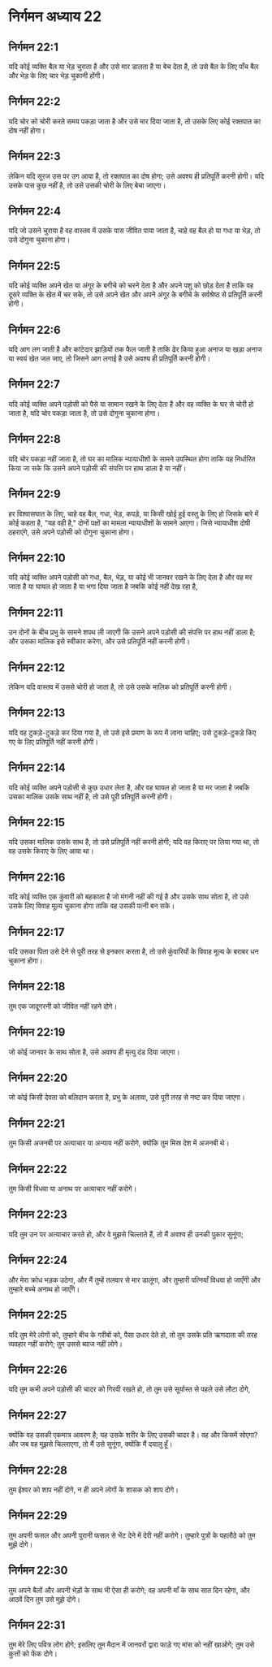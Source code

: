 # निर्गमन अध्याय 22

## निर्गमन 22:1

यदि कोई व्यक्ति बैल या भेड़ चुराता है और उसे मार डालता है या बेच देता है, तो उसे बैल के लिए पाँच बैल और भेड़ के लिए चार भेड़ चुकानी होंगी।

## निर्गमन 22:2

यदि चोर को चोरी करते समय पकड़ा जाता है और उसे मार दिया जाता है, तो उसके लिए कोई रक्तपात का दोष नहीं होगा।

## निर्गमन 22:3

लेकिन यदि सूरज उस पर उग आया है, तो रक्तपात का दोष होगा; उसे अवश्य ही प्रतिपूर्ति करनी होगी। यदि उसके पास कुछ नहीं है, तो उसे उसकी चोरी के लिए बेचा जाएगा।

## निर्गमन 22:4

यदि जो उसने चुराया है वह वास्तव में उसके पास जीवित पाया जाता है, चाहे वह बैल हो या गधा या भेड़, तो उसे दोगुना चुकाना होगा।

## निर्गमन 22:5

यदि कोई व्यक्ति अपने खेत या अंगूर के बगीचे को चरने देता है और अपने पशु को छोड़ देता है ताकि वह दूसरे व्यक्ति के खेत में चर सके, तो उसे अपने खेत और अपने अंगूर के बगीचे के सर्वश्रेष्ठ से प्रतिपूर्ति करनी होगी।

## निर्गमन 22:6

यदि आग लग जाती है और कांटेदार झाड़ियों तक फैल जाती है ताकि ढेर किया हुआ अनाज या खड़ा अनाज या स्वयं खेत जल जाए, तो जिसने आग लगाई है उसे अवश्य ही प्रतिपूर्ति करनी होगी।

## निर्गमन 22:7

यदि कोई व्यक्ति अपने पड़ोसी को पैसे या सामान रखने के लिए देता है और वह व्यक्ति के घर से चोरी हो जाता है, यदि चोर पकड़ा जाता है, तो उसे दोगुना चुकाना होगा।

## निर्गमन 22:8

यदि चोर पकड़ा नहीं जाता है, तो घर का मालिक न्यायाधीशों के सामने उपस्थित होगा ताकि यह निर्धारित किया जा सके कि उसने अपने पड़ोसी की संपत्ति पर हाथ डाला है या नहीं।

## निर्गमन 22:9

हर विश्वासघात के लिए, चाहे वह बैल, गधा, भेड़, कपड़े, या किसी खोई हुई वस्तु के लिए हो जिसके बारे में कोई कहता है, "यह वही है," दोनों पक्षों का मामला न्यायाधीशों के सामने आएगा। जिसे न्यायाधीश दोषी ठहराएंगे, उसे अपने पड़ोसी को दोगुना चुकाना होगा।

## निर्गमन 22:10

यदि कोई व्यक्ति अपने पड़ोसी को गधा, बैल, भेड़, या कोई भी जानवर रखने के लिए देता है और वह मर जाता है या घायल हो जाता है या भगा दिया जाता है जबकि कोई नहीं देख रहा है,

## निर्गमन 22:11

उन दोनों के बीच प्रभु के सामने शपथ ली जाएगी कि उसने अपने पड़ोसी की संपत्ति पर हाथ नहीं डाला है; और उसका मालिक इसे स्वीकार करेगा, और उसे प्रतिपूर्ति नहीं करनी होगी।

## निर्गमन 22:12

लेकिन यदि वास्तव में उससे चोरी हो जाता है, तो उसे उसके मालिक को प्रतिपूर्ति करनी होगी।

## निर्गमन 22:13

यदि वह टुकड़े-टुकड़े कर दिया गया है, तो उसे इसे प्रमाण के रूप में लाना चाहिए; उसे टुकड़े-टुकड़े किए गए के लिए प्रतिपूर्ति नहीं करनी होगी।

## निर्गमन 22:14

यदि कोई व्यक्ति अपने पड़ोसी से कुछ उधार लेता है, और वह घायल हो जाता है या मर जाता है जबकि उसका मालिक उसके साथ नहीं है, तो उसे पूरी प्रतिपूर्ति करनी होगी।

## निर्गमन 22:15

यदि उसका मालिक उसके साथ है, तो उसे प्रतिपूर्ति नहीं करनी होगी; यदि वह किराए पर लिया गया था, तो वह उसके किराए के लिए आया था।

## निर्गमन 22:16

यदि कोई व्यक्ति एक कुंवारी को बहकाता है जो मंगनी नहीं की गई है और उसके साथ सोता है, तो उसे उसके लिए विवाह मूल्य चुकाना होगा ताकि वह उसकी पत्नी बन सके।

## निर्गमन 22:17

यदि उसका पिता उसे देने से पूरी तरह से इनकार करता है, तो उसे कुंवारियों के विवाह मूल्य के बराबर धन चुकाना होगा।

## निर्गमन 22:18

तुम एक जादूगरनी को जीवित नहीं रहने दोगे।

## निर्गमन 22:19

जो कोई जानवर के साथ सोता है, उसे अवश्य ही मृत्यु दंड दिया जाएगा।

## निर्गमन 22:20

जो कोई किसी देवता को बलिदान करता है, प्रभु के अलावा, उसे पूरी तरह से नष्ट कर दिया जाएगा।

## निर्गमन 22:21

तुम किसी अजनबी पर अत्याचार या अन्याय नहीं करोगे, क्योंकि तुम मिस्र देश में अजनबी थे।

## निर्गमन 22:22

तुम किसी विधवा या अनाथ पर अत्याचार नहीं करोगे।

## निर्गमन 22:23

यदि तुम उन पर अत्याचार करते हो, और वे मुझसे चिल्लाते हैं, तो मैं अवश्य ही उनकी पुकार सुनूंगा;

## निर्गमन 22:24

और मेरा क्रोध भड़क उठेगा, और मैं तुम्हें तलवार से मार डालूंगा, और तुम्हारी पत्नियाँ विधवा हो जाएँगी और तुम्हारे बच्चे अनाथ हो जाएँगे।

## निर्गमन 22:25

यदि तुम मेरे लोगों को, तुम्हारे बीच के गरीबों को, पैसा उधार देते हो, तो तुम उसके प्रति ऋणदाता की तरह व्यवहार नहीं करोगे; तुम उससे ब्याज नहीं लोगे।

## निर्गमन 22:26

यदि तुम कभी अपने पड़ोसी की चादर को गिरवी रखते हो, तो तुम उसे सूर्यास्त से पहले उसे लौटा दोगे,

## निर्गमन 22:27

क्योंकि वह उसकी एकमात्र आवरण है; यह उसके शरीर के लिए उसकी चादर है। वह और किसमें सोएगा? और जब वह मुझसे चिल्लाएगा, तो मैं उसे सुनूंगा, क्योंकि मैं दयालु हूँ।

## निर्गमन 22:28

तुम ईश्वर को शाप नहीं दोगे, न ही अपने लोगों के शासक को शाप दोगे।

## निर्गमन 22:29

तुम अपनी फसल और अपनी पुरानी फसल से भेंट देने में देरी नहीं करोगे। तुम्हारे पुत्रों के पहलौठे को तुम मुझे दोगे।

## निर्गमन 22:30

तुम अपने बैलों और अपनी भेड़ों के साथ भी ऐसा ही करोगे; वह अपनी माँ के साथ सात दिन रहेगा, और आठवें दिन तुम उसे मुझे दोगे।

## निर्गमन 22:31

तुम मेरे लिए पवित्र लोग होगे; इसलिए तुम मैदान में जानवरों द्वारा फाड़े गए मांस को नहीं खाओगे; तुम उसे कुत्तों को फेंक दोगे।
